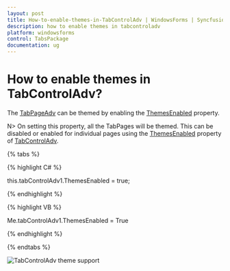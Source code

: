 ```yaml
---
layout: post
title: How-to-enable-themes-in-TabControlAdv | WindowsForms | Syncfusion®
description: how to enable themes in tabcontroladv
platform: windowsforms
control: TabsPackage
documentation: ug
---
```


# How to enable themes in TabControlAdv?
The [TabPageAdv](https://help.syncfusion.com/cr/windowsforms/Syncfusion.Windows.Forms.Tools.TabPageAdv.html) can be themed by enabling the [ThemesEnabled](https://help.syncfusion.com/cr/windowsforms/Syncfusion.Windows.Forms.Tools.TabControlAdv.html#Syncfusion_Windows_Forms_Tools_TabControlAdv_ThemesEnabled) property.

N> On setting this property, all the TabPages will be themed. This can be disabled or enabled for individual pages using the [ThemesEnabled](https://help.syncfusion.com/cr/windowsforms/Syncfusion.Windows.Forms.Tools.TabControlAdv.html#Syncfusion_Windows_Forms_Tools_TabControlAdv_ThemesEnabled) property of [TabControlAdv](https://help.syncfusion.com/cr/windowsforms/Syncfusion.Windows.Forms.Tools.TabControlAdv.html).

{% tabs %}

{% highlight C# %}

this.tabControlAdv1.ThemesEnabled = true;

{% endhighlight %}

{% highlight VB %}

Me.tabControlAdv1.ThemesEnabled = True

{% endhighlight %}

{% endtabs %}

![TabControlAdv theme support](How-to-enable-themes-in-TabControlAdv_images/How-to-enable-themes-in-TabControlAdv_img1.jpeg)
